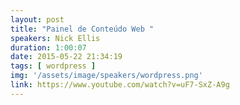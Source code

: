 ```yaml
---
layout: post
title: "Painel de Conteúdo Web "
speakers: Nick Ellis
duration: 1:00:07
date: 2015-05-22 21:34:19
tags: [ wordpress ]
img: '/assets/image/speakers/wordpress.png'
link: https://www.youtube.com/watch?v=uF7-SxZ-A9g
---
```

